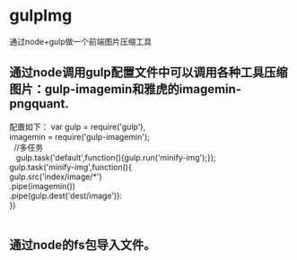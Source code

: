 # gulpImg
通过node+gulp做一个前端图片压缩工具
## 通过node调用gulp配置文件中可以调用各种工具压缩图片：gulp-imagemin和雅虎的imagemin-pngquant.
配置如下：
var gulp = require('gulp'),<br>
    imagemin = require('gulp-imagemin');<br>
    //多任务<br>
    gulp.task('default',function(){gulp.run('minify-img');});<br>
gulp.task('minify-img',function(){<br>
    gulp.src('index/image/*')<br>
      .pipe(imagemin())<br>
      .pipe(gulp.dest('dest/image')):<br>
})<br>
<br>
## 通过node的fs包导入文件。
